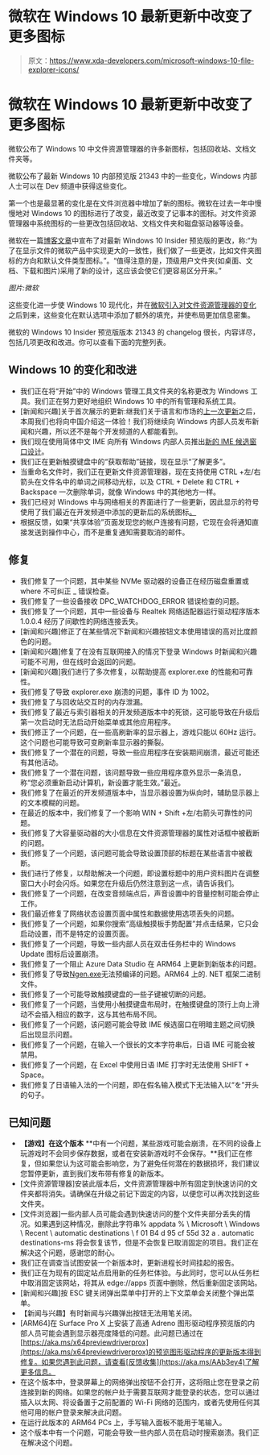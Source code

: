 # 微软在 Windows 10 最新更新中改变了更多图标

> 原文：<https://www.xda-developers.com/microsoft-windows-10-file-explorer-icons/>

# 微软在 Windows 10 最新更新中改变了更多图标

微软公布了 Windows 10 中文件资源管理器的许多新图标，包括回收站、文档文件夹等。

微软公布了最新 Windows 10 内部预览版 21343 中的一些变化，Windows 内部人士可以在 Dev 频道中获得这些变化。

第一个也是最显著的变化是在文件浏览器中增加了新的图标。微软在过去一年中慢慢地对 Windows 10 的图标进行了改变，最近改变了记事本的图标。对文件资源管理器中系统图标的一些更改包括回收站、文档文件夹和磁盘驱动器等设备。

微软在一篇[博客文章](https://blogs.windows.com/windows-insider/2021/03/24/announcing-windows-10-insider-preview-build-21343/)中宣布了对最新 Windows 10 Insider 预览版的更改，称:“为了在显示文件的微软产品中实现更大的一致性，我们做了一些更改，比如文件夹图标的方向和默认文件类型图标。”。“值得注意的是，顶级用户文件夹(如桌面、文档、下载和图片)采用了新的设计，这应该会使它们更容易区分开来。”

*图片:微软*

这些变化进一步使 Windows 10 现代化，并在[微软引入对文件资源管理器的变化](https://www.xda-developers.com/microsoft-auto-hdr-windows-10/)之后到来，这些变化在默认选项中添加了额外的填充，并使布局更加信息密集。

微软的 Windows 10 Insider 预览版版本 21343 的 changelog 很长，内容详尽，包括几项更改和改进。你可以查看下面的完整列表。

## **Windows 10 的变化和改进**

*   我们正在将“开始”中的 Windows 管理工具文件夹的名称更改为 Windows 工具。我们正在努力更好地组织 Windows 10 中的所有管理和系统工具。
*   [新闻和兴趣]关于首次展示的更新:继我们关于语言和市场的[上一次更新](https://blogs.windows.com/windows-insider/2021/02/12/announcing-windows-10-insider-preview-build-21313/)之后，本周我们也将向中国介绍这一体验！我们将继续向 Windows 内部人员发布新闻和兴趣，所以还不是每个开发频道的人都能看到。
*   我们现在使用简体中文 IME 向所有 Windows 内部人员推出[新的 IME 候选窗口设计](http://aka.ms/wip21313)。
*   我们正在更新触摸键盘中的“获取帮助”链接，现在显示“了解更多”。
*   当重命名文件时，我们正在更新文件资源管理器，现在支持使用 CTRL +左/右箭头在文件名中的单词之间移动光标，以及 CTRL + Delete 和 CTRL + Backspace 一次删除单词，就像 Windows 中的其他地方一样。
*   我们已经对 Windows 中与网络相关的界面进行了一些更新，因此显示的符号使用了我们最近在开发频道中添加的更新后的系统图标[。](https://blogs.windows.com/windows-insider/2021/03/03/announcing-windows-10-insider-preview-build-21327/)
*   根据反馈，如果“共享体验”页面发现您的帐户连接有问题，它现在会将通知直接发送到操作中心，而不是重复通知需要取消的邮件。

## **修复**

*   我们修复了一个问题，其中某些 NVMe 驱动器的设备正在经历磁盘重置或 where 不可纠正 _ 错误检查。
*   我们修复了一些设备接收 DPC_WATCHDOG_ERROR 错误检查的问题。
*   我们修复了一个问题，其中一些设备与 Realtek 网络适配器运行驱动程序版本 1.0.0.4 经历了间歇性的网络连接丢失。
*   [新闻和兴趣]修正了在某些情况下新闻和兴趣按钮文本使用错误的高对比度颜色的问题。
*   [新闻和兴趣]修复了在没有互联网接入的情况下登录 Windows 时新闻和兴趣可能不可用，但在线时会返回的问题。
*   [新闻和兴趣]我们进行了多次修复，以帮助提高 explorer.exe 的性能和可靠性。
*   我们修复了导致 explorer.exe 崩溃的问题，事件 ID 为 1002。
*   我们修复了与回收站交互时的内存泄漏。
*   我们修复了最近与索引器相关的开发频道版本中的死锁，这可能导致在升级后第一次启动时无法启动开始菜单或其他应用程序。
*   我们修正了一个问题，在一些高刷新率的显示器上，游戏只能以 60Hz 运行。这个问题也可能导致可变刷新率显示器的撕裂。
*   我们修复了一个潜在的问题，导致一些应用程序在安装期间崩溃，最近可能还有其他活动。
*   我们修复了一个潜在问题，该问题导致一些应用程序意外显示一条消息，称“您必须重新启动计算机，新设置才能生效。”最近。
*   我们修复了在最近的开发频道版本中，当显示器设置为纵向时，辅助显示器上的文本模糊的问题。
*   在最近的版本中，我们修复了一个影响 WIN + Shift +左/右箭头可靠性的问题。
*   我们修复了大容量驱动器的大小信息在文件资源管理器的属性对话框中被截断的问题。
*   我们修复了一个问题，该问题可能会导致设置顶部的标题在某些语言中被截断。
*   我们进行了修复，以帮助解决一个问题，即设置标题中的用户资料图片在调整窗口大小时会闪烁。如果您在升级后仍然注意到这一点，请告诉我们。
*   我们修复了一个问题，在改变音频端点后，声音设置中的音量控制可能会停止工作。
*   我们最近修复了网络状态设置页面中属性和数据使用选项丢失的问题。
*   我们修复了一个问题，如果你搜索“高级触摸板手势配置”并点击结果，它只会启动设置，而不是特定的设置页面。
*   我们修复了一个问题，导致一些内部人员在双击任务栏中的 Windows Update 图标后设置崩溃。
*   我们修复了一个阻止 Azure Data Studio 在 ARM64 上更新到新版本的问题。
*   我们修复了导致[Ngen.exe](https://docs.microsoft.com/en-us/dotnet/framework/tools/ngen-exe-native-image-generator)无法预编译的问题。ARM64 上的. NET 框架二进制文件。
*   我们修复了一个可能导致触摸键盘的一些子键被切断的问题。
*   我们修复了一个问题，当使用小触摸键盘布局时，在触摸键盘的顶行上向上滑动不会插入相应的数字，这与其他布局不同。
*   我们修复了一个问题，该问题可能会导致 IME 候选窗口在明暗主题之间切换后出现显示问题。
*   我们修复了一个问题，在输入一个很长的文本字符串后，日语 IME 可能会被禁用。
*   我们修复了一个问题，在 Excel 中使用日语 IME 打字时无法使用 SHIFT + Space。
*   我们修复了日语输入法的一个问题，即在假名输入模式下无法输入以“を”开头的句子。

## **已知问题**

*   **【游戏】在这个版本** **中有一个问题，某些游戏可能会崩溃，在不同的设备上玩游戏时不会同步保存数据，或者在安装新游戏时不会保存。**我们正在修复，但如果您认为这可能会影响您，为了避免任何潜在的数据损坏，我们建议您暂停更新，直到我们发布带有修复的新版本。
*   [文件资源管理器]安装此版本后，文件资源管理器中所有固定到快速访问的文件夹都将消失。请确保在升级之前记下固定的内容，以便您可以再次找到这些文件夹。
*   [文件浏览器]一些内部人员可能会遇到快速访问的整个文件夹部分丢失的情况。如果遇到这种情况，删除此字符串% appdata % \ Microsoft \ Windows \ Recent \ automatic destinations \ f 01 B4 d 95 cf 55d 32 a . automatic destinations-ms 将会恢复该节，但是不会恢复已取消固定的项目。我们正在解决这个问题，感谢您的耐心。
*   我们正在调查当试图安装一个新版本时，更新进程长时间挂起的报告。
*   我们正在为现有的固定站点启用新的任务栏体验。与此同时，您可以从任务栏中取消固定该网站，将其从 edge://apps 页面中删除，然后重新固定该网站。
*   [新闻和兴趣]按 ESC 键关闭弹出菜单中打开的上下文菜单会关闭整个弹出菜单。
*   【新闻与兴趣】有时新闻与兴趣弹出按钮无法用笔关闭。
*   [ARM64]在 Surface Pro X 上安装了高通 Adreno 图形驱动程序预览版的内部人员可能会遇到显示器亮度降低的问题。此问题已通过在[https://aka.ms/x64previewdriverprox](https://aka.ms/x64previewdriverprox)的预览图形驱动程序的更新版本得到修复。如果您遇到此问题，请查看[反馈收集](https://aka.ms/AAb3ey4)了解更多信息。
*   在这个版本中，登录屏幕上的网络弹出按钮不会打开，这将阻止您在登录之前连接到新的网络。如果您的帐户处于需要互联网才能登录的状态，您可以通过插入以太网、将设备置于之前配置的 Wi-Fi 网络的范围内，或者先使用任何其他可用的帐户登录来解决此问题。
*   在运行此版本的 ARM64 PCs 上，手写输入面板不能用于笔输入。
*   这个版本中有一个问题，可能会导致一些内部人员在启动时搜索崩溃。我们正在解决这个问题。